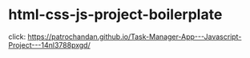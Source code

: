 # html-css-js-project-boilerplate
click: https://patrochandan.github.io/Task-Manager-App---Javascript-Project---14nl3788pxgd/
